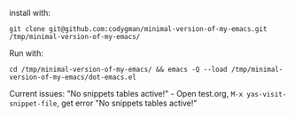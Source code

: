 install with:

```
git clone git@github.com:codygman/minimal-version-of-my-emacs.git /tmp/minimal-version-of-my-emacs/
```

Run with:

```
cd /tmp/minimal-version-of-my-emacs/ && emacs -Q --load /tmp/minimal-version-of-my-emacs/dot-emacs.el
```

Current issues:
"No snippets tables active!" - Open test.org, `M-x yas-visit-snippet-file`, get error "No snippets tables active!"
